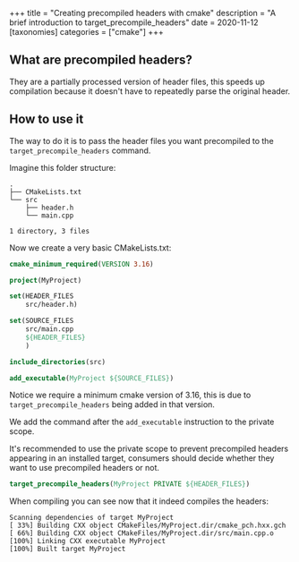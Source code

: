 +++
title = "Creating precompiled headers with cmake"
description = "A brief introduction to target_precompile_headers"
date = 2020-11-12
[taxonomies]
categories = ["cmake"]
+++

## What are precompiled headers?
They are a partially processed version of header files, this speeds up compilation because it doesn't have to repeatedly parse the original header.

## How to use it

The way to do it is to pass the header files you want precompiled to the `target_precompile_headers` command.

Imagine this folder structure:

```
.
├── CMakeLists.txt
└── src
    ├── header.h
    └── main.cpp

1 directory, 3 files
```

Now we create a very basic CMakeLists.txt:

```cmake
cmake_minimum_required(VERSION 3.16)

project(MyProject)

set(HEADER_FILES
	src/header.h)

set(SOURCE_FILES
	src/main.cpp
	${HEADER_FILES}
	)

include_directories(src)

add_executable(MyProject ${SOURCE_FILES})
```

Notice we require a minimum cmake version of 3.16, this is due to `target_precompile_headers` being added in that version.

We add the command after the `add_executable` instruction to the private scope.

It's recommended to use the private scope to prevent precompiled headers appearing in an installed target, consumers should decide whether they want to use precompiled headers or not.

```cmake
target_precompile_headers(MyProject PRIVATE ${HEADER_FILES})
```

When compiling you can see now that it indeed compiles the headers:

```
Scanning dependencies of target MyProject
[ 33%] Building CXX object CMakeFiles/MyProject.dir/cmake_pch.hxx.gch
[ 66%] Building CXX object CMakeFiles/MyProject.dir/src/main.cpp.o
[100%] Linking CXX executable MyProject
[100%] Built target MyProject
```
